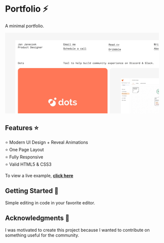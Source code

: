 # Portfolio ⚡️
A minimal portfolio.

![Portfolio](images/fb_img.png)

## Features ⭐

⭐ Modern UI Design + Reveal Animations\
⭐ One Page Layout\
⭐ Fully Responsive\
⭐ Valid HTML5 & CSS3

To view a live example, **[click here](https://janjaneczek.github.io/portfolio)**

## Getting Started 🚀

Simple editing in code in your favorite editor.

## Acknowledgments 🎁

I was motivated to create this project because I wanted to contribute on something useful for the community.
